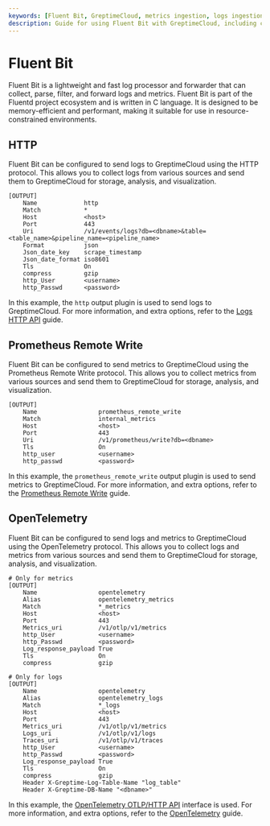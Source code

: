 ```yaml
---
keywords: [Fluent Bit, GreptimeCloud, metrics ingestion, logs ingestion, data pipeline]
description: Guide for using Fluent Bit with GreptimeCloud, including configuration for metrics and logs ingestion, and running Fluent Bit with a sample configuration.
---
```



# Fluent Bit

Fluent Bit is a lightweight and fast log processor and forwarder that can collect, parse, filter, and forward logs and metrics. Fluent Bit is part of the Fluentd project ecosystem and is written in C language. It is designed to be memory-efficient and performant, making it suitable for use in resource-constrained environments.

## HTTP

Fluent Bit can be configured to send logs to GreptimeCloud using the HTTP protocol. This allows you to collect logs from various sources and send them to GreptimeCloud for storage, analysis, and visualization.

```
[OUTPUT]
    Name             http
    Match            *
    Host             <host>
    Port             443
    Uri              /v1/events/logs?db=<dbname>&table=<table_name>&pipeline_name=<pipeline_name>
    Format           json
    Json_date_key    scrape_timestamp
    Json_date_format iso8601
    Tls              On
    compress         gzip
    http_User        <username>
    http_Passwd      <password>
```

In this example, the `http` output plugin is used to send logs to GreptimeCloud. For more information, and extra options, refer to the [Logs HTTP API](https://docs.greptime.com/user-guide/ingest-data/for-observability/logs) guide.

## Prometheus Remote Write

Fluent Bit can be configured to send metrics to GreptimeCloud using the Prometheus Remote Write protocol. This allows you to collect metrics from various sources and send them to GreptimeCloud for storage, analysis, and visualization.

```
[OUTPUT]
    Name                 prometheus_remote_write
    Match                internal_metrics
    Host                 <host>
    Port                 443
    Uri                  /v1/prometheus/write?db=<dbname>
    Tls                  On
    http_user            <username>
    http_passwd          <password>
```

In this example, the `prometheus_remote_write` output plugin is used to send metrics to GreptimeCloud. For more information, and extra options, refer to the [Prometheus Remote Write](https://docs.greptime.com/user-guide/ingest-data/for-observability/prometheus) guide.

## OpenTelemetry

Fluent Bit can be configured to send logs and metrics to GreptimeCloud using the OpenTelemetry protocol. This allows you to collect logs and metrics from various sources and send them to GreptimeCloud for storage, analysis, and visualization.

```
# Only for metrics
[OUTPUT]
    Name                 opentelemetry
    Alias                opentelemetry_metrics
    Match                *_metrics
    Host                 <host>
    Port                 443
    Metrics_uri          /v1/otlp/v1/metrics
    http_User            <username>
    http_Passwd          <password>
    Log_response_payload True
    Tls                  On
    compress             gzip

# Only for logs
[OUTPUT]
    Name                 opentelemetry
    Alias                opentelemetry_logs
    Match                *_logs
    Host                 <host>
    Port                 443
    Metrics_uri          /v1/otlp/v1/metrics
    Logs_uri             /v1/otlp/v1/logs
    Traces_uri           /v1/otlp/v1/traces
    http_User            <username>
    http_Passwd          <password>
    Log_response_payload True
    Tls                  On
    compress             gzip
    Header X-Greptime-Log-Table-Name "log_table"
    Header X-Greptime-DB-Name "<dbname>"
```

In this example, the [OpenTelemetry OTLP/HTTP API](https://docs.greptime.com/user-guide/ingest-data/for-observability/opentelemetry) interface is used. For more information, and extra options, refer to the [OpenTelemetry](https://docs.greptime.com/user-guide/ingest-data/for-observability/opentelemetry) guide.